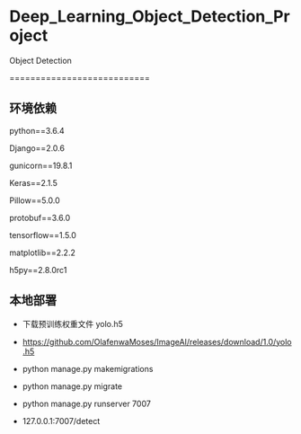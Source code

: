 # Deep_Learning_Object_Detection_Project
Object Detection

===========================

## 环境依赖
python==3.6.4

Django==2.0.6

gunicorn==19.8.1

Keras==2.1.5

Pillow==5.0.0

protobuf==3.6.0

tensorflow==1.5.0

matplotlib==2.2.2

h5py==2.8.0rc1

## 本地部署

- 下载预训练权重文件 yolo.h5
- https://github.com/OlafenwaMoses/ImageAI/releases/download/1.0/yolo.h5

- python manage.py makemigrations

- python manage.py migrate

- python manage.py runserver 7007

- 127.0.0.1:7007/detect
